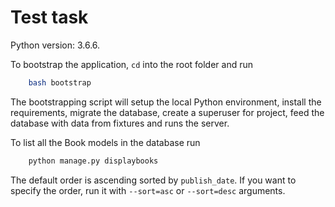 # Test task

Python version: 3.6.6.

To bootstrap the application, `cd` into the root  folder and run
```bash
    bash bootstrap
```
The bootstrapping script will setup the local Python environment, install the requirements, migrate the database, create a superuser for project, feed the database with data from fixtures and runs the server.

To list all the Book models in the database run
```bash
    python manage.py displaybooks
```
The default order is ascending sorted by `publish_date`. If you want to specify the order, run it with `--sort=asc` or `--sort=desc` arguments.
